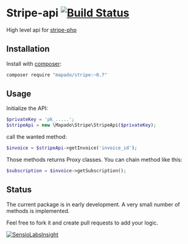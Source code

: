 Stripe-api [![Build Status](https://travis-ci.org/mapado/stripe-api.svg?branch=master)](https://travis-ci.org/mapado/stripe-api)
================

High level api for [stripe-php](https://github.com/stripe/stripe-php)

## Installation
Install with [composer](http://www.getcomposer.org):
```sh
composer require "mapado/stripe:~0.7"
```

## Usage

Initialize the API:
```php
$privateKey = 'pk_.....';
$stripeApi = new \Mapado\Stripe\StripeApi($privateKey);
```

call the wanted method:
```php
$invoice = $stripeApi->getInvoice('invoice_id');
```

Those methods returns Proxy classes. You can chain method like this:
```php
$subscription = $invoice->getSubscription();
```

## Status
The current package is in early development. A very small number of methods is implemented.

Feel free to fork it and create pull requests to add your logic.

[![SensioLabsInsight](https://insight.sensiolabs.com/projects/b4746ea8-de0a-45db-b735-883429f82252/small.png)](https://insight.sensiolabs.com/projects/b4746ea8-de0a-45db-b735-883429f82252)
